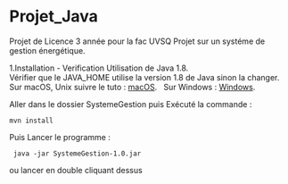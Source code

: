 # Projet_Java

Projet de Licence 3 année pour la fac UVSQ
Projet sur un systéme de gestion énergétique.

1.Installation
    - Verification
Utilisation de Java 1.8.  
Vérifier que le JAVA_HOME utilise la version 1.8 de Java sinon la changer.  
Sur macOS, Unix suivre le tuto : [macOS](https://www.mkyong.com/java/how-to-set-java_home-environment-variable-on-mac-os-x/).  
Sur Windows : [Windows](https://confluence.atlassian.com/doc/setting-the-java_home-variable-in-windows-8895.html).


Aller dans le dossier SystemeGestion puis Exécuté la commande :
```
mvn install
```
Puis Lancer le programme :
```
 java -jar SystemeGestion-1.0.jar
```
ou lancer en double cliquant dessus
